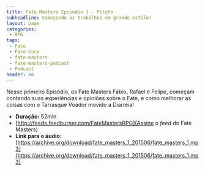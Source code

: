 ```yaml
---
title: Fate Masters Episódio 1 - Piloto
subheadline: Começando os trabalhos em grande estilo!
layout: page
categories:
 - RPG
tags:
 - Fate
 - Fate-Core
 - fate-masters
 - fate-masters-podcast
 - Podcast
header: no
---
```


Nesse primeiro Episódio, os Fate Masters Fábio, Rafael e Felipe, começam contando suas experiências e opiniões sobre o Fate, e como melhorar as coisas com o Tarrasque Voador movido a Diarréia!

- **Duração:** 52min
- [http://feeds.feedburner.com/FateMastersRPG](Assine o _feed_ do Fate Masters) 
- **Link para o áudio:**  [https://archive.org/download/fate_masters_1_201506/fate_masters_1.mp3](https://archive.org/download/fate_masters_1_201506/fate_masters_1.mp3)

